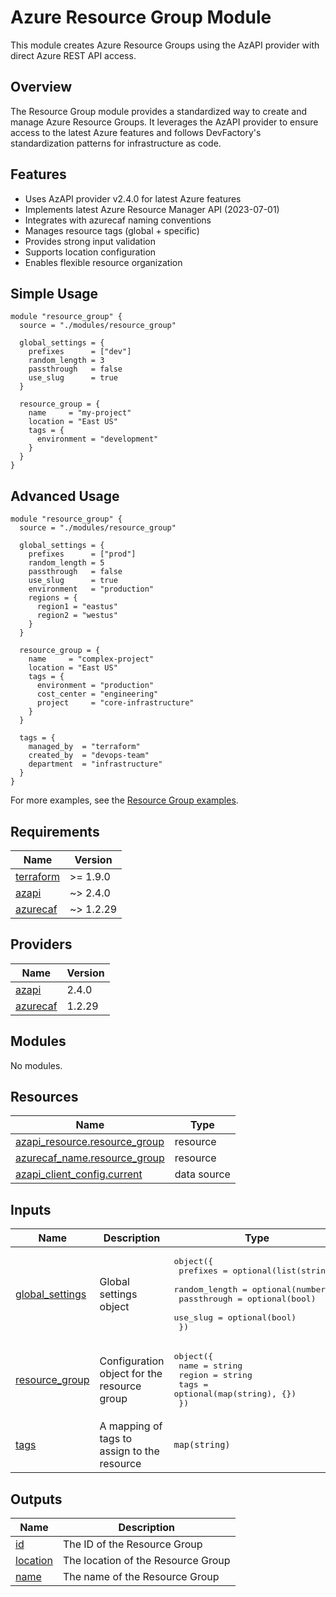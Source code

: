 # Azure Resource Group Module

This module creates Azure Resource Groups using the AzAPI provider with direct Azure REST API access.

## Overview

The Resource Group module provides a standardized way to create and manage Azure Resource Groups. It leverages the AzAPI provider to ensure access to the latest Azure features and follows DevFactory's standardization patterns for infrastructure as code.

## Features

- Uses AzAPI provider v2.4.0 for latest Azure features
- Implements latest Azure Resource Manager API (2023-07-01)
- Integrates with azurecaf naming conventions
- Manages resource tags (global + specific)
- Provides strong input validation
- Supports location configuration
- Enables flexible resource organization

## Simple Usage

```hcl
module "resource_group" {
  source = "./modules/resource_group"

  global_settings = {
    prefixes      = ["dev"]
    random_length = 3
    passthrough   = false
    use_slug      = true
  }

  resource_group = {
    name     = "my-project"
    location = "East US"
    tags = {
      environment = "development"
    }
  }
}
```

## Advanced Usage

```hcl
module "resource_group" {
  source = "./modules/resource_group"

  global_settings = {
    prefixes      = ["prod"]
    random_length = 5
    passthrough   = false
    use_slug      = true
    environment   = "production"
    regions = {
      region1 = "eastus"
      region2 = "westus"
    }
  }

  resource_group = {
    name     = "complex-project"
    location = "East US"
    tags = {
      environment = "production"
      cost_center = "engineering"
      project     = "core-infrastructure"
    }
  }

  tags = {
    managed_by  = "terraform"
    created_by  = "devops-team"
    department  = "infrastructure"
  }
}
```

For more examples, see the [Resource Group examples](../../../examples/resource_group/).

<!-- BEGIN_TF_DOCS -->
## Requirements

| Name | Version |
|------|---------|
| <a name="requirement_terraform"></a> [terraform](#requirement\_terraform) | >= 1.9.0 |
| <a name="requirement_azapi"></a> [azapi](#requirement\_azapi) | ~> 2.4.0 |
| <a name="requirement_azurecaf"></a> [azurecaf](#requirement\_azurecaf) | ~> 1.2.29 |

## Providers

| Name | Version |
|------|---------|
| <a name="provider_azapi"></a> [azapi](#provider\_azapi) | 2.4.0 |
| <a name="provider_azurecaf"></a> [azurecaf](#provider\_azurecaf) | 1.2.29 |

## Modules

No modules.

## Resources

| Name | Type |
|------|------|
| [azapi_resource.resource_group](https://registry.terraform.io/providers/Azure/azapi/latest/docs/resources/resource) | resource |
| [azurecaf_name.resource_group](https://registry.terraform.io/providers/aztfmod/azurecaf/latest/docs/resources/name) | resource |
| [azapi_client_config.current](https://registry.terraform.io/providers/Azure/azapi/latest/docs/data-sources/client_config) | data source |

## Inputs

| Name | Description | Type | Default | Required |
|------|-------------|------|---------|:--------:|
| <a name="input_global_settings"></a> [global\_settings](#input\_global\_settings) | Global settings object | <pre>object({<br/>    prefixes      = optional(list(string))<br/>    random_length = optional(number)<br/>    passthrough   = optional(bool)<br/>    use_slug      = optional(bool)<br/>  })</pre> | n/a | yes |
| <a name="input_resource_group"></a> [resource\_group](#input\_resource\_group) | Configuration object for the resource group | <pre>object({<br/>    name   = string<br/>    region = string<br/>    tags   = optional(map(string), {})<br/>  })</pre> | n/a | yes |
| <a name="input_tags"></a> [tags](#input\_tags) | A mapping of tags to assign to the resource | `map(string)` | `{}` | no |

## Outputs

| Name | Description |
|------|-------------|
| <a name="output_id"></a> [id](#output\_id) | The ID of the Resource Group |
| <a name="output_location"></a> [location](#output\_location) | The location of the Resource Group |
| <a name="output_name"></a> [name](#output\_name) | The name of the Resource Group |
<!-- END_TF_DOCS -->
